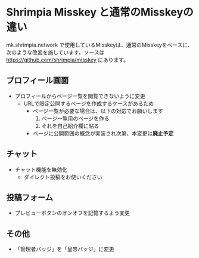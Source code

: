 # Shrimpia Misskey と通常のMisskeyの違い

mk.shrimpia.network で使用しているMisskeyは、通常のMisskeyをベースに、次のような改変を施しています。ソースは https://github.com/shrimpia/misskey にあります。

## プロフィール画面

* プロフィールからページ一覧を閲覧できないように変更
  * URLで限定公開するページを作成するケースがあるため
	* ページ一覧が必要な場合は、以下の対応でお願いします
	  1. ページ一覧用のページを作る
		2. それを自己紹介欄に貼る
	* ページに公開範囲の概念が実装され次第、本変更は**廃止予定**

## チャット

* チャット機能を無効化
  * ダイレクト投稿をお使いください

## 投稿フォーム

* プレビューボタンのオンオフを記憶するよう変更

## その他

* 「管理者バッジ」を「皇帝バッジ」に変更
